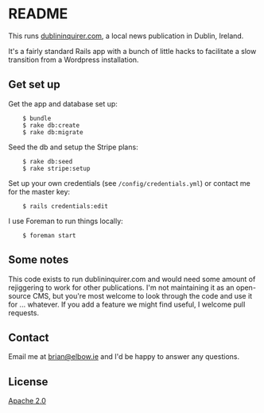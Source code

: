 # README

This runs [dublininquirer.com](https://www.dublininquirer.com), a local news publication in Dublin, Ireland.

It's a fairly standard Rails app with a bunch of little hacks to facilitate a slow transition from a Wordpress installation.

## Get set up

Get the app and database set up:

        $ bundle
        $ rake db:create
        $ rake db:migrate

Seed the db and setup the Stripe plans:

        $ rake db:seed
        $ rake stripe:setup

Set up your own credentials (see `/config/credentials.yml`) or contact me for the master key:

        $ rails credentials:edit

I use Foreman to run things locally:

        $ foreman start

## Some notes

This code exists to run dublininquirer.com and would need some amount of rejiggering to work for other publications. I'm not maintaining it as an open-source CMS, but you're most welcome to look through the code and use it for ... whatever. If you add a feature we might find useful, I welcome pull requests.

## Contact

Email me at [brian@elbow.ie](mailto:brian@elbow.ie) and I'd be happy to answer any questions.

## License

[Apache 2.0](LICENSE)